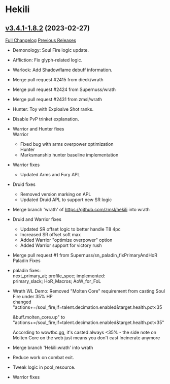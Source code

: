 # Hekili

## [v3.4.1-1.8.2](https://github.com/Hekili/hekili/tree/v3.4.1-1.8.2) (2023-02-27)
[Full Changelog](https://github.com/Hekili/hekili/compare/v3.4.1-1.8.1...v3.4.1-1.8.2) [Previous Releases](https://github.com/Hekili/hekili/releases)

- Demonology: Soul Fire logic update.  
- Affliction: Fix glyph-related logic.  
- Warlock: Add Shadowflame debuff information.  
- Merge pull request #2415 from dieck/wrath  
- Merge pull request #2424 from Supernuss/wrath  
- Merge pull request #2431 from zmsl/wrath  
- Hunter: Toy with Explosive Shot ranks.  
- Disable PvP trinket explanation.  
- Warrior and Hunter fixes  
    Warrior  
    - Fixed bug with arms overpower optimization  
    Hunter  
    - Marksmanship hunter baseline implementation  
- Warrior fixes  
    - Updated Arms and Fury APL  
- Druid fixes  
    - Removed version marking on APL  
    - Updated Druid APL to support new SR logic  
- Merge branch 'wrath' of https://github.com/zmsl/hekili into wrath  
- Druid and Warrior fixes  
    - Updated SR offset logic to better handle T8 4pc  
    - Increased SR offset soft max  
    - Added Warrior "optimize overpower" option  
    - Added Warrior support for victory rush  
- Merge pull request #1 from Supernuss/sn\_paladin\_fixPrimaryAndHoR  
    Paladin Fixes  
- paladin fixes:  
    next\_primary\_at; profile\_spec; implemented:  
    primary\_slack; HoR\_Macros; AoW\_for\_FoL  
- Wrath WL Demo: Removed "Molten Core" requirement from casting Soul Fire under 35% HP  
    changed "actions+=/soul\_fire,if=talent.decimation.enabled&target.health.pct<35  
    &buff.molten\_core.up" to "actions+=/soul\_fire,if=talent.decimation.enabled&target.health.pct<35"  
    According to wowtbc.gg, it's casted always <35% - the side note on Molten Core on the web just means you don't cast Incinerate anymore  
- Merge branch 'Hekili:wrath' into wrath  
- Reduce work on combat exit.  
- Tweak logic in pool\_resource.  
- Warrior fixes  
